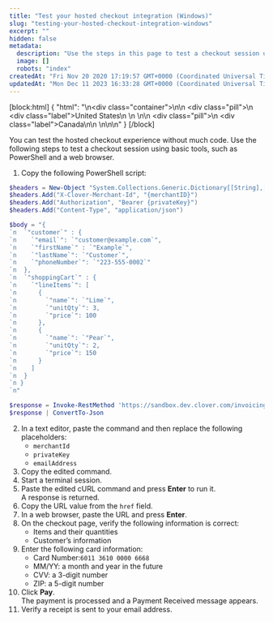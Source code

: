 ```yaml
---
title: "Test your hosted checkout integration (Windows)"
slug: "testing-your-hosted-checkout-integration-windows"
excerpt: ""
hidden: false
metadata: 
  description: "Use the steps in this page to test a checkout session using basic tools, such as PowerShell and a web browser."
  image: []
  robots: "index"
createdAt: "Fri Nov 20 2020 17:19:57 GMT+0000 (Coordinated Universal Time)"
updatedAt: "Mon Dec 11 2023 16:33:28 GMT+0000 (Coordinated Universal Time)"
---
```

[block:html]
{
  "html": "<!--JIRA DS-3008; Region pill icon added to topic on 2.27.2023-->\n<div class=\"container\">\n<!--US-->\n  <div class=\"pill\">\n    <div class=\"label\">United States</div>\n   \n  </div>\n<!--Canada-->\n  <div class=\"pill\">\n    <div class=\"label\">Canada</div>\n</div>\n  \n</div>\n\n<style>\nbody {\n  font-family: \"Segoe UI\", \"Roboto\",\n    \"Segoe UI Symbol\";\n}\n.container {\n  align-items: center;\n  min-width: 10%;\n  text-align: left;\n   overflow: auto;\n}\n/*Pill format*/\n.pill {\n  background: #44BB44;\n  border: .5px solid #44BB44;\n  margin-left: 5px;\n  overflow: auto;\n\n}\n/*Text positioning inside the pill*/\n.pill,\n.pill__addon {\n  display: inline-block;\n  box-sizing: border-box;\n  padding: 0px 10px;\n  border-radius: 10px;\n  position: relative;\n  height: 1.5rem;\n}\n/*Text format inside the pill*/\n.pill .label,\n.pill__addon .label {\n  font-style: normal;\n  font-weight: normal;\n  font-size: 0.70rem;\n  color: #fff;\n  display: inline-block;\n  vertical-align: middle;\n \n}\n</style>"
}
[/block]


You can test the hosted checkout experience without much code. Use the following steps to test a checkout session using basic tools, such as PowerShell and a web browser.

1. Copy the following PowerShell script:

```powershell
$headers = New-Object "System.Collections.Generic.Dictionary[[String],[String]]"
$headers.Add("X-Clover-Merchant-Id", "{merchantID}")
$headers.Add("Authorization", "Bearer {privateKey}")
$headers.Add("Content-Type", "application/json")

$body = "{
`n  `"customer`" : {
`n    `"email`": `"customer@example.com`",
`n    `"firstName`" : `"Example`",
`n    `"lastName`": `"Customer`",
`n    `"phoneNumber`": `"223-555-0002`"
`n  },
`n  `"shoppingCart`" : {
`n    `"lineItems`": [
`n      {
`n        `"name`": `"Lime`",
`n        `"unitQty`": 3,
`n        `"price`": 100
`n      },
`n      {
`n        `"name`": `"Pear`",
`n        `"unitQty`": 2,
`n        `"price`": 150
`n      }
`n    ]
`n  }
`n }
`n"

$response = Invoke-RestMethod 'https://sandbox.dev.clover.com/invoicingcheckoutservice/v1/checkouts' -Method 'POST' -Headers $headers -Body $body
$response | ConvertTo-Json
```

2. In a text editor, paste the command and then replace the following placeholders:
   - `merchantId`
   - `privateKey`
   - `emailAddress`
3. Copy the edited command.
4. Start a terminal session.
5. Paste the edited cURL command and press **Enter** to run it.  
   A response is returned.
6. Copy the URL value from the `href` field.
7. In a web browser, paste the URL and press **Enter**.
8. On the checkout page, verify the following information is correct:
   - Items and their quantities
   - Customer’s information
9. Enter the following card information:
   - Card Number:`6011 3610 0000 6668`
   - MM/YY: a month and year in the future
   - CVV: a 3-digit number
   - ZIP: a 5-digit number
10. Click **Pay**.  
    The payment is processed and a Payment Received message appears.
11. Verify a receipt is sent to your email address.
